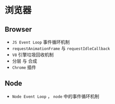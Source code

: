 # 浏览器


## Browser

- `JS Event Loop` 事件循环机制
- `requestAnimationFrame` 与 `requestIdleCallback`
- `V8` 引擎垃圾回收机制
- 分层 与 合成
- `Chrome` 插件


## Node

- `Node Event Loop` ， `node` 中的事件循环机制
